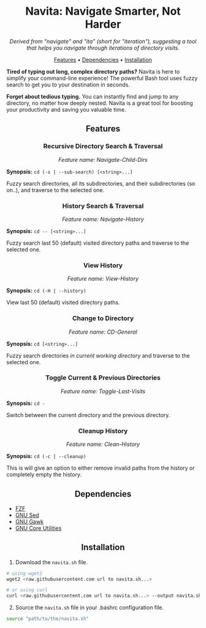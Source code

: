 <div align="center">

# Navita: Navigate Smarter, Not Harder

_Derived from "navigate" and "ita" (short for "iteration"), suggesting a tool that helps you navigate through iterations of directory visits._

[Features](#features) •
[Dependencies](#dependencies) •
[Installation](#installation)

</div>

**Tired of typing out long, complex directory paths?** Navita is here to simplify your command-line experience! The powerful Bash tool uses fuzzy search to get you to your destination in seconds.

**Forget about tedious typing.** You can instantly find and jump to any directory, no matter how deeply nested. Navita is a great tool for boosting your productivity and saving you valuable time.

<div align="center">

## Features

</div>

<div align="center">

### Recursive Directory Search & Traversal

*Feature name: Navigate-Child-Dirs*

</div>

**Synopsis:** `cd (-s | --sub-search) [<string>...]`

Fuzzy search directories, all its subdirectories, and their subdirectories (so on..), and traverse to the selected one.

<div align="center">

### History Search & Traversal

*Feature name: Navigate-History*

</div>

**Synopsis:** `cd -- [<string>...]`

Fuzzy search last 50 (default) visited directory paths and traverse to the selected one.

<div align="center">

### View History

*Feature name: View-History*

</div>

**Synopsis:** `cd (-H | --history)`

View last 50 (default) visited directory paths.

<div align="center">

### Change to Directory

*Feature name: CD-General*

</div>

**Synopsis:** `cd [<string>...]`

Fuzzy search directories *in current working directory* and traverse to the selected one.

<div align="center">

### Toggle Current & Previous Directories

*Feature name: Toggle-Last-Visits*

</div>

**Synopsis:** `cd -`

Switch between the current directory and the previous directory. 

<div align="center">

### Cleanup History

*Feature name: Clean-History*

</div>

**Synopsis:** `cd (-c | --cleanup)`

This is will give an option to either remove invalid paths from the history or completely empty the history.

<div align="center">

## Dependencies

</div>

- [FZF](https://junegunn.github.io/fzf/)
- [GNU Sed](https://sed.sourceforge.io/)
- [GNU Gawk](https://www.gnu.org/software/gawk/)
- [GNU Core Utilities](https://www.gnu.org/software/coreutils/)

<div align="center">

## Installation

</div>

1. Download the `navita.sh` file.

```bash
# using wget2
wget2 <raw.githubusercontent.com url to navita.sh...>

# or using curl
curl <raw.githubusercontent.com url to navita.sh...> --output navita.sh
```

2. Source the `navita.sh` file in your .bashrc configuration file.

```bash
source "path/to/the/navita.sh"
```

